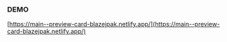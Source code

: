 ### DEMO
[https://main--preview-card-blazejpak.netlify.app/](https://main--preview-card-blazejpak.netlify.app/)
